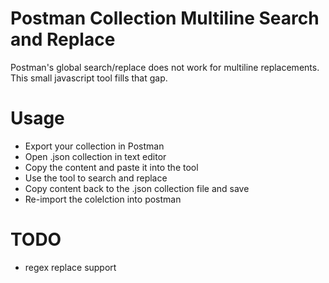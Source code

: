 # Postman Collection Multiline Search and Replace
Postman's global search/replace does not work for multiline replacements. This small javascript tool fills that gap.

# Usage
- Export your collection in Postman
- Open .json collection in text editor
- Copy the content and paste it into the tool
- Use the tool to search and replace
- Copy content back to the .json collection file and save
- Re-import the colelction into postman

# TODO
- regex replace support
